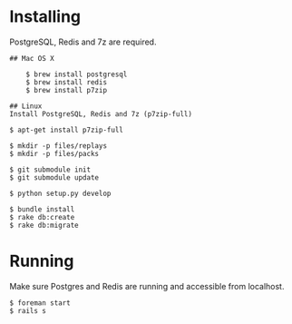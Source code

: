 # Installing

PostgreSQL, Redis and 7z are required.

    ## Mac OS X

        $ brew install postgresql
        $ brew install redis
        $ brew install p7zip

    ## Linux
    Install PostgreSQL, Redis and 7z (p7zip-full)
    
    $ apt-get install p7zip-full

    $ mkdir -p files/replays
    $ mkdir -p files/packs
    
    $ git submodule init
    $ git submodule update
    
    $ python setup.py develop

    $ bundle install
    $ rake db:create
    $ rake db:migrate

# Running

Make sure Postgres and Redis are running and accessible from localhost.

    $ foreman start
    $ rails s